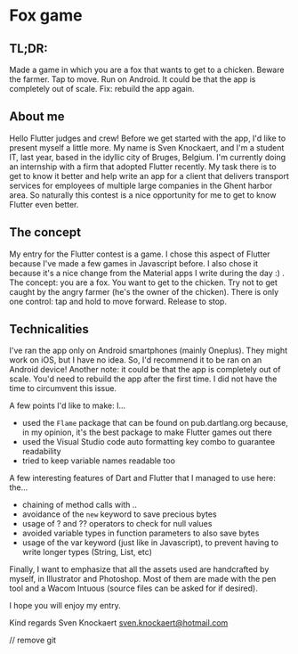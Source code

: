 # Fox game

## TL;DR:

Made a game in which you are a fox that wants to get to a chicken. Beware the farmer. Tap to move.
Run on Android. It could be that the app is completely out of scale. Fix: rebuild the app again.

## About me

Hello Flutter judges and crew!
Before we get started with the app, I'd like to present myself a little more.
My name is Sven Knockaert, and I'm a student IT, last year, based in the idyllic city of Bruges, Belgium.
I'm currently doing an internship with a firm that adopted Flutter recently. My task there is to get to know it better and help write an app for a client that delivers transport services for employees of multiple large companies in the Ghent harbor area. So naturally this contest is a nice opportunity for me to get to know Flutter even better.

## The concept

My entry for the Flutter contest is a game. I chose this aspect of Flutter because I've made a few games in Javascript before. I also chose it because it's a nice change from the Material apps I write during the day :) .
The concept: you are a fox. You want to get to the chicken. Try not to get caught by the angry farmer (he's the owner of the chicken). There is only one control: tap and hold to move forward. Release to stop.

## Technicalities

I've ran the app only on Android smartphones (mainly Oneplus). They might work on iOS, but I have no idea. So, I'd recommend it to be ran on an Android device!
Another note: it could be that the app is completely out of scale. You'd need to rebuild the app after the first time. I did not have the time to circumvent this issue.

A few points I'd like to make: I...
* used the `Flame` package that can be found on pub.dartlang.org because, in my opinion, it's the best package to make Flutter games out there
* used the Visual Studio code auto formatting key combo to guarantee readability
* tried to keep variable names readable too

A few interesting features of Dart and Flutter that I managed to use here: the...
* chaining of method calls with ..
* avoidance of the `new` keyword to save precious bytes
* usage of ? and ?? operators to check for null values
* avoided variable types in function parameters to also save bytes
* usage of the var keyword (just like in Javascript), to prevent having to write longer types (String, List<int>, etc)

Finally, I want to emphasize that all the assets used are handcrafted by myself, in Illustrator and Photoshop. Most of them are made with the pen tool and a Wacom Intuous (source files can be asked for if desired).

I hope you will enjoy my entry.

Kind regards
Sven Knockaert
sven.knockaert@hotmail.com

// remove git